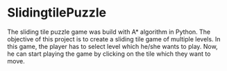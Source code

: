 # SlidingtilePuzzle


The sliding tile puzzle game was build with A* algorithm in Python. The objective of this project is to create a sliding tile game of multiple levels. In this game, the player has to select level which he/she wants to play. Now, he can start playing the game by clicking on the tile which they want to move.
